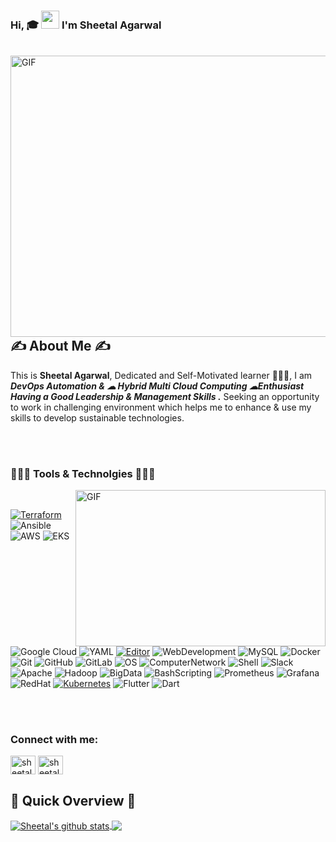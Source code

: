 <!--Header-->
### Hi, 🎓 <img src="https://github.com/TheDudeThatCode/TheDudeThatCode/blob/master/Assets/Hi.gif" width="29px"> I'm Sheetal Agarwal
  <div>
  <br>
  <img align="left" alt="GIF" src="https://media.giphy.com/media/SWoSkN6DxTszqIKEqv/giphy.gif" width="1000" height="450"/>
  </br>
  
  </div>
  

<!--About Me-->
<div>
  


##  ✍ About Me ✍


 This is <b> Sheetal Agarwal</b>, Dedicated and Self-Motivated learner </b>👨🏼‍💻, I am <em><b>DevOps Automation & ☁ Hybrid Multi Cloud Computing ☁Enthusiast Having a Good Leadership & Management Skills .</b></em> Seeking an opportunity to work in challenging environment which helps me to enhance & use my skills to develop sustainable technologies.

</div>


<div>
<br>
<br>

 
<h3 align="left">👨🏼‍💻 Tools & Technolgies 👨🏼‍💻 </h3>

<img align="right" alt="GIF" src="https://raw.githubusercontent.com/SheetalAgarwal26/SheetalAgarwal26/main/images/7139c9e132669abc7c8ad116787b638c.gif" width = "400" height="250"/>
<br>
  
  [![Terraform](https://img.shields.io/badge/Automation-Terraform-623ce4?style=flat-square&logo=terraform&logoColor=white)](https://www.terraform.io/)
  ![Ansible](https://img.shields.io/badge/Automation-Ansible-yellow??style=flat-square&logo=ansible&logoColor=white)
![AWS](https://img.shields.io/badge/Cloud-AWS-yellow?style=flat-square&logo=amazon-aws&logoColor=white)
![EKS](https://img.shields.io/badge/EKS-AWS-purple?style=flat-square&logo=amazon-aws&logoColor=white)
![Google Cloud](https://img.shields.io/badge/Google%20Cloud-black?style=flat-square&logo=google-cloud)
![YAML](https://img.shields.io/badge/Scripting%20Language%20-YAML-purple?style=flat-square)
[![Editor](https://img.shields.io/badge/Editor-VSCode-blue?style=flat-square&logo=visual-studio-code&logoColor=white)](https://code.visualstudio.com/)
![WebDevelopment ](https://img.shields.io/badge/-Web%20Development-white?style=flat-square)
![MySQL](https://img.shields.io/badge/-MySQL-yellow?style=flat-square&logo=mysql&logoColor=green)
![Docker](https://img.shields.io/badge/-Docker-black?style=flat-square&logo=docker)
![Git](https://img.shields.io/badge/-Git-blue?style=flat-square&logo=git)
![GitHub](https://img.shields.io/badge/-GitHub-181717?style=flat-square&logo=github)
![GitLab](https://img.shields.io/badge/-GitLab-FCA121?style=flat-square&logo=gitlab)
![OS](https://img.shields.io/badge/OS-Linux-informational?style=flat-square&logo=linux&logoColor=white)
![ComputerNetwork](https://img.shields.io/badge/-Computer%20Networking-orange?style=flat-square&logo=network)
![Shell](https://img.shields.io/badge/-Shell-blasck?style=plastic&logo=Shell)
 ![Slack](https://img.shields.io/badge/-Slack-E01563?style=flat-square&logo=Slack&logoColor=white)
 ![Apache](https://img.shields.io/badge/-Apache-D22128?style=flat-square&logo=Apache&logoColor=white)
 ![Hadoop](https://img.shields.io/badge/-Hadoop-blue?style=flat-square&logo=apache-hadoop&logoColor=violet)
 ![BigData](https://img.shields.io/badge/-BigData-purple?style=flat-square)
 ![BashScripting](https://img.shields.io/badge/-BashScripting-blue?style=flat-square)
 ![Prometheus](https://img.shields.io/badge/-Prometheus-000?&logo=Prometheus)
 ![Grafana](https://img.shields.io/badge/-Grafana-000?&logo=Grafana)
 ![RedHat](https://img.shields.io/badge/OS-RedHat--8-red?style=flat-square&logo=RedHat8&logoColor=black)
 [![Kubernetes](https://img.shields.io/badge/-Kubernetes-326CE5?style=flat-square&logo=Kubernetes&logoColor=ffffff)](https://kubernetes.io/)
 ![Flutter](https://img.shields.io/badge/App%20Development%20-Flutter-green??style=flat&logo=flutter)
 ![Dart](https://img.shields.io/badge/Android%20Language%20-Dart-yellow??style=flat&logo=dart&logoColor=yellow)

</br>
</br>

</div>


<h3 align="left">Connect with me:</h3>
<p align="left">
<a href="https://linkedin.com/in/sheetalagarwal544" target="blank"><img align="center" src="https://cdn.jsdelivr.net/npm/simple-icons@3.0.1/icons/linkedin.svg" alt="sheetalagarwal544" height="30" width="40" /></a>
<a href="https://sheetalagarwal26.medium.com/" target="blank"><img align="center" src="https://cdn.jsdelivr.net/npm/simple-icons@3.0.1/icons/medium.svg" alt="sheetalagarwal544" height="30" width="40" /></a>
</p>

<!--Github Progess bar-->

## 📝 Quick Overview 📝
    
<a href="https://github.com/hackcoderr/github-readme-stats">
  <img align="center" src="https://github-readme-stats.anuraghazra1.vercel.app/api?username=SheetalAgarwal26&show_icons=true&include_all_commits=true&theme=radical" alt="Sheetal's github stats" />
</a>
<a href="https://github.com/hackcoderr/github-readme-stats">
 
  <img align="center" src="https://github-readme-stats.anuraghazra1.vercel.app/api/top-langs/?username=Onkar179&layout=compact&theme=radical" />
</a> 
